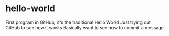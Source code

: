 # hello-world
First program in GitHub; it's the traditional Hello World
Just trying out GitHub to see how it works
Basically want to see how to commit a message
